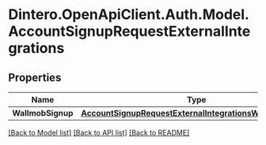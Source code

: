 # Dintero.OpenApiClient.Auth.Model.AccountSignupRequestExternalIntegrations

## Properties

Name | Type | Description | Notes
------------ | ------------- | ------------- | -------------
**WallmobSignup** | [**AccountSignupRequestExternalIntegrationsWallmobSignup**](AccountSignupRequestExternalIntegrationsWallmobSignup.md) |  | [optional] 

[[Back to Model list]](../README.md#documentation-for-models) [[Back to API list]](../README.md#documentation-for-api-endpoints) [[Back to README]](../README.md)

